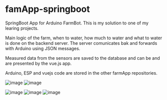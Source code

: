 # famApp-springboot
SpringBoot App for Arduino FarmBot.
This is my solution to one of my learing projects.

Main logic of the farm, when to water, how much to water and what to water is done on the backend server. The server comunicates bak and forwards with Arduino using JSON messages.

Measured data from the sensors are saved to the database and can be and are presented by the vue.js app.

Arduino, ESP and vuejs code are stored in the other farmApp repositories.

![image](https://user-images.githubusercontent.com/62844899/121565415-b769ee80-ca1c-11eb-8fbc-37e3a1424f4b.png)
![image](https://user-images.githubusercontent.com/62844899/121565553-d49ebd00-ca1c-11eb-9e50-980df98c8dba.png)

![image](https://user-images.githubusercontent.com/62844899/121565286-9e613d80-ca1c-11eb-890a-1a3ff85e9324.png)
![image](https://user-images.githubusercontent.com/62844899/121565308-a5884b80-ca1c-11eb-86c2-209ec50091ab.png)
![image](https://user-images.githubusercontent.com/62844899/121565328-a9b46900-ca1c-11eb-840e-577973c51dc4.png)
